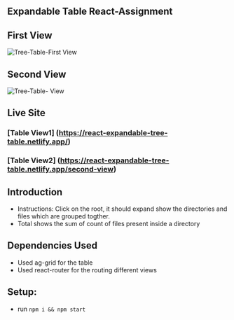 ## Expandable Table React-Assignment

## First View 
![Tree-Table-First View ](https://i.ibb.co/y4TXn2q/Screenshot-2022-04-22-at-10-59-06-PM.png)

## Second View
![Tree-Table- View ](https://i.ibb.co/CvVm5yq/Screenshot-2022-04-22-at-11-01-25-PM.png)


## Live Site

### [Table View1] (https://react-expandable-tree-table.netlify.app/)

### [Table View2] (https://react-expandable-tree-table.netlify.app/second-view)

## Introduction

- Instructions: Click on the root, it should expand show the directories and files which are grouped togther.
- Total shows the sum of count of files present inside a directory

## Dependencies Used
- Used ag-grid for the table
- Used react-router for the routing different views

## Setup:

- run `npm i && npm start`
